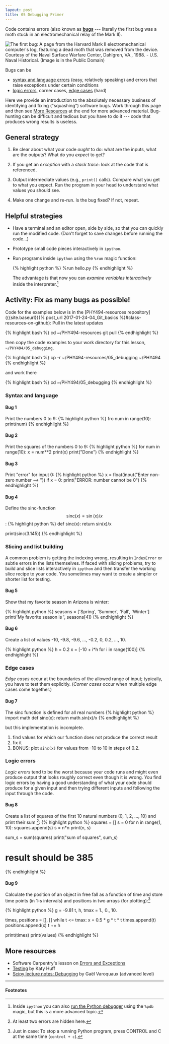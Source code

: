 ```yaml
---
layout: post
title: 05 Debugging Primer
---
```


Code contains errors (also known as
**[bugs](https://en.wikipedia.org/wiki/Software_bug)** --- literally
the first bug was a moth stuck in an electromechanical relay of the
Mark II).

![The first bug: A page from the Harvard Mark II electromechanical computer's log, featuring a dead moth that was removed from the device. Courtesy of the Naval Surface Warfare Center, Dahlgren, VA., 1988. - U.S. Naval Historical. (Image is in the Public Domain)](https://upload.wikimedia.org/wikipedia/commons/8/8a/H96566k.jpg)

Bugs can be

* [syntax and language errors](#syntax-and-language) (easy, relatively
  speaking) and errors that raise exceptions under certain conditions
* [logic errors](#logic-errors), corner cases, [edge cases](#edge-cases) (hard)

Here we provide an introduction to the absolutely necessary business
of identifying and fixing ("squashing") software bugs. Work through
this page and then see [More Resources](#more-resources) at the end
for more advanced material. Bug-hunting can be difficult and tedious
but you have to do it --- code that produces wrong results is useless.


## General strategy

1. Be clear about what your code *ought* to do: what are the inputs,
   what are the outputs? What do you *expect* to get?

2. If you get an *exception* with a *stack trace*: look at the code
   that is referenced.

3. Output intermediate values (e.g., `print()` calls). Compare what
   you get to what you expect. Run the program in your head to
   understand what values you should see.

4. Make one change and re-run. Is the bug fixed? If not, repeat.


## Helpful strategies

* Have a terminal and an editor open, side by side, so that you can
  quickly run the modified code. (Don't forget to save changes before
  running the code...)

* Prototype small code pieces interactively in `ipython`.

* Run programs inside `ipython` using the `%run` magic function:

  {% highlight python %}
  %run hello.py
  {% endhighlight %}

  The advantage is that now you can *examine variables interactively*
  inside the interpreter.[^1]

## Activity: Fix as many bugs as possible!

Code for the examples below is in the
[PHY494-resources repository]({{site.baseurl}}{% post_url
2017-01-24-04_Git_basics %}#class-resources-on-github): Pull in the
latest updates

{% highlight bash %}
cd ~/PHY494-resources
git pull
{% endhighlight %}

then copy the code examples to your work directory for this lesson,
`~/PHY494/05_debugging`,

{% highlight bash %}
cp -r ~/PHY494-resources/05_debugging ~/PHY494
{% endhighlight %}

and work there

{% highlight bash %}
cd ~/PHY494/05_debugging
{% endhighlight %}


### Syntax and language

#### Bug 1
Print the numbers 0 to 9:
{% highlight python %}
fro num in range(10):
    print(num)
{% endhighlight %}

#### Bug 2
Print the squares of the numbers 0 to 9:
{% highlight python %}
for num in range(10):
    x = num**2
     print(x)
print("Done") 
{% endhighlight %}

#### Bug 3
Print "error" for input 0:
{% highlight python %}
x = float(input("Enter non-zero number --> "))
if x = 0:
   print("ERROR: number cannot be 0") 
{% endhighlight %}

#### Bug 4
Define the sinc-function $$\mathrm{sinc}(x) = \sin(x)/x$$:
{% highlight python %}
def sinc(x):
   return sin(x)/x

print(sinc(3.145))
{% endhighlight %}

### Slicing and list building

A common problem is getting the indexing wrong, resulting in
`IndexError` or subtle errors in the lists themselves. If faced with
slicing problems, try to build and slice lists interactively in
`ipython` and then transfer the working slice recipe to your code. You
sometimes may want to create a simpler or shorter list for testing.

#### Bug 5
Show that my favorite season in Arizona is winter:

{% highlight python %}
seasons = ['Spring', 'Summer', 'Fall', 'Winter']
print('My favorite season is ', seasons[4])
{% endhighlight %}

#### Bug 6
Create a list of values -10, -9.8, -9.6, ..., -0.2, 0, 0.2, ..., 10.

{% highlight python %}
h = 0.2
x = [-10 + i*h for i in range(100)]
{% endhighlight %}


### Edge cases

*Edge cases* occur at the boundaries of the allowed range of input;
typically, you have to test them explicitly. (*Corner cases* occur
when multiple edge cases come together.)

#### Bug 7
The sinc function is defined for all real numbers
{% highlight python %}
import math
def sinc(x):
   return math.sin(x)/x
{% endhighlight %}

but this implementation is incomplete.

1. find values for which our function does not produce the correct
   result
2. fix it
3. BONUS: plot `sinc(x)` for values from -10 to 10 in steps of 0.2. 



### Logic errors

*Logic errors* tend to be the worst because your code runs and might
even produce output that looks roughly correct even though it is
wrong. You find logic errors by having a good understanding of what
your code should produce for a given input and then trying different
inputs and following the input through the code.

#### Bug 8
Create a list of squares of the first 10 natural numbers (0, 1,
2, ..., 10) and print their sum [^2]:
{% highlight python %}
squares = []
s = 0
for n in range(1, 10):
   squares.append(s)
   s = n*n
   print(n, s)

sum_s = sum(squares)
print("sum of squares", sum_s)

# result should be 385
{% endhighlight %}

#### Bug 9
Calculate the position of an object in free fall as a function of time
and store time points (in 1-s intervals) and positions in two arrays
(for plotting):[^3]

{% highlight python %}
g = -9.81
t, h, tmax = 1., 0., 10.

times, positions = [], []
while t <= tmax:
   x = 0.5 * g * t * t
   times.append(t)
   positions.append(x)
   t += h

print(times)
print(values)
{% endhighlight %}


## More resources

* Software Carpentry's lesson on
  [Errors and Exceptions](http://swcarpentry.github.io/python-novice-inflammation/07-errors/)
* [Testing](http://katyhuff.github.io/python-testing/) by Katy Huff
* [Scipy lecture notes: Debugging](http://www.scipy-lectures.org/advanced/debugging/)
  by Gaël Varoquaux (advanced level)


------------------------------------------------------------

#### Footnotes ####

[^1]:

    Inside `ipython` you can also
    [run the Python debugger](https://ipython.org/ipython-doc/3/interactive/tutorial.html#debugging)
    using the `%pdb` magic, but this is a more advanced topic.

[^2]:

    At least two errors are hidden here.

[^3]:

    Just in case: To stop a running Python program, press CONTROL and C at the same
    time (`control + c`).
